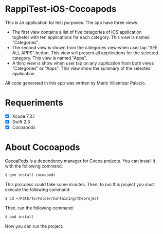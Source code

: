 # RappiTest-iOS-Cocoapods

This is an application for test purposes. The app have three views:

- The first view contains a list of five categories of iOS application togheter with ten applications for each category. This view is named "Categories".
- The second view is shown from the categories view when user tap "SEE ALL APPS" button. This view will present all applications for the selected category. This view is named "Apps".
- A third view is show when user tap on any application from both views "Categories" or "Apps". This view show the summary of the selected application.

All code generated in this app was written by Mario Villamizar Palacio.

# Requeriments

- [x] Xcode 7.3.1
- [x] Swift 2.3
- [x] Cocoapods

# About Cocoapods

[CocoaPods](http://cocoapods.org) is a dependency manager for Cocoa projects. You can install it with the following command:

```bash
$ gem install cocoapods
```

This proccess could take some minutes. Then, to run this project you must execute the following command:


```bash
$ cd ~/Path/To/Folder/Containing/theproject
```


Then, run the following command:

```bash
$ pod install
```

Now you can run the project.
